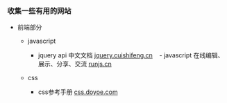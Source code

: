 ### 收集一些有用的网站
- 前端部分
  - javascript
    - jquery api 中文文档 [jquery.cuishifeng.cn](http://jquery.cuishifeng.cn/)
    - javascript 在线编辑、展示、分享、交流  [runjs.cn](http://runjs.cn/)

  - css
    - css参考手册 [css.doyoe.com](http://css.doyoe.com/)
